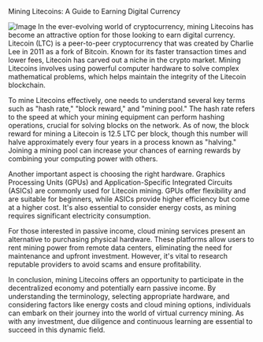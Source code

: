 Mining Litecoins: A Guide to Earning Digital Currency


![Image](https://github.com/user-attachments/assets/31692037-0104-4703-abd1-696b6a7dd41b)
In the ever-evolving world of cryptocurrency, mining Litecoins has become an attractive option for those looking to earn digital currency. Litecoin (LTC) is a peer-to-peer cryptocurrency that was created by Charlie Lee in 2011 as a fork of Bitcoin. Known for its faster transaction times and lower fees, Litecoin has carved out a niche in the crypto market. Mining Litecoins involves using powerful computer hardware to solve complex mathematical problems, which helps maintain the integrity of the Litecoin blockchain.

To mine Litecoins effectively, one needs to understand several key terms such as "hash rate," "block reward," and "mining pool." The hash rate refers to the speed at which your mining equipment can perform hashing operations, crucial for solving blocks on the network. As of now, the block reward for mining a Litecoin is 12.5 LTC per block, though this number will halve approximately every four years in a process known as "halving." Joining a mining pool can increase your chances of earning rewards by combining your computing power with others.

Another important aspect is choosing the right hardware. Graphics Processing Units (GPUs) and Application-Specific Integrated Circuits (ASICs) are commonly used for Litecoin mining. GPUs offer flexibility and are suitable for beginners, while ASICs provide higher efficiency but come at a higher cost. It's also essential to consider energy costs, as mining requires significant electricity consumption.

For those interested in passive income, cloud mining services present an alternative to purchasing physical hardware. These platforms allow users to rent mining power from remote data centers, eliminating the need for maintenance and upfront investment. However, it's vital to research reputable providers to avoid scams and ensure profitability.

In conclusion, mining Litecoins offers an opportunity to participate in the decentralized economy and potentially earn passive income. By understanding the terminology, selecting appropriate hardware, and considering factors like energy costs and cloud mining options, individuals can embark on their journey into the world of virtual currency mining. As with any investment, due diligence and continuous learning are essential to succeed in this dynamic field.